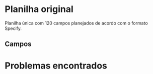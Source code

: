 # Planilha original

Planilha única com 120 campos planejados de acordo com o formato Specify.

## Campos




# Problemas encontrados
